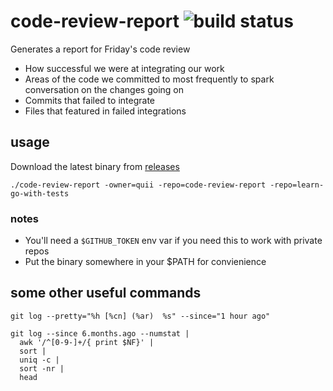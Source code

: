 # code-review-report ![build status](https://github.com/quii/code-review-report/workflows/Test/badge.svg)

Generates a report for Friday's code review 

- How successful we were at integrating our work
- Areas of the code we committed to most frequently to spark conversation on the changes going on
- Commits that failed to integrate
- Files that featured in failed integrations

## usage

Download the latest binary from [releases](https://github.com/quii/code-review-report/releases)

`./code-review-report -owner=quii -repo=code-review-report -repo=learn-go-with-tests`

### notes

- You'll need a `$GITHUB_TOKEN` env var if you need this to work with private repos
- Put the binary somewhere in your $PATH for convienience

## some other useful commands

`git log --pretty="%h [%cn] (%ar)  %s" --since="1 hour ago"`

```
git log --since 6.months.ago --numstat |
  awk '/^[0-9-]+/{ print $NF}' |
  sort |
  uniq -c |
  sort -nr |
  head
```
